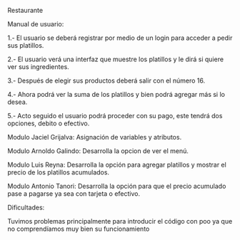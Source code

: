  Restaurante
 
 Manual de usuario:
 
 1.- El usuario se deberá registrar por medio de un login para acceder a pedir sus platillos.
 
 2.- El usuario verá una interfaz que muestre los platillos y le dirá si quiere ver sus ingredientes.
 
 3.- Después de elegir sus productos deberá salir con el número 16.
 
 4.- Ahora podrá ver la suma de los platillos y bien podrá agregar más si lo desea.
 
 5.- Acto seguido el usuario podrá proceder con su pago, este tendrá dos opciones, debito o efectivo.

Modulo Jaciel Grijalva: Asignación de variables y atributos.

Modulo Arnoldo Galindo: Desarrolla la opcion de ver el menú.

Modulo Luis Reyna: Desarrolla la opción para agregar platillos y mostrar el precio de los platillos acumulados.

Modulo Antonio Tanori: Desarrolla la opción para que el precio acumulado pase a pagarse ya sea con tarjeta o efectivo.

Dificultades:

Tuvimos problemas principalmente para introducir el código con poo ya que no comprendíamos muy bien su funcionamiento
